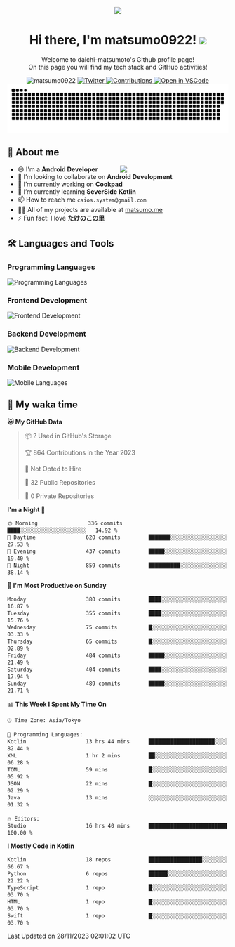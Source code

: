 <p align="center"><img src="https://capsule-render.vercel.app/api?type=waving&color=gradient&height=300&section=header&text=Hi%20I%27m%20matsumo&fontSize=90&animation=fadeIn&fontAlignY=38&desc=Welcome%20to%20daichi-matsumoto%27s%20GitHub%20profile%20&descAlignY=55&descAlign=62"></p>

<h1 align="center">Hi there, I'm matsumo0922! <img src="https://media.giphy.com/media/hvRJCLFzcasrR4ia7z/giphy.gif" width="32"></h1>

<p align="center">
Welcome to daichi-matsumoto's Github profile page!<br>
On this page you will find my tech stack and GitHub activities!
</p>

<div align="center">
  <img src="https://komarev.com/ghpvc/?username=matsumo0922&label=Profile%20views&color=ac3726&style=flat" alt="matsumo0922" />
  <a href="https://twitter.com/matsumo0922">
    <img src="https://badgen.net/badge/twitter/@matsumo0922?icon=twitter" alt="Twitter" />
  </a>
  <a href="https://qiita.com/CAIOS">
    <img src="https://badgen.org/img/qiita/CAIOS/contributions?style=flat" alt="Contributions" />
  </a>
  <a href="https://open.vscode.dev/matsumo0922/matsumo0922">
    <img alt="Open in VSCode" src="https://img.shields.io/static/v1?logo=visualstudiocode&label=&message=Open%20in%20Visual%20Studio%20Code&labelColor=2c2c32&color=007acc&logoColor=007acc" />
  </a>
</div>

<picture>
  <source media="(prefers-color-scheme: dark)" srcset="./resources/github-contribution-grid-snake-dark.svg" />
  <source media="(prefers-color-scheme: light)" srcset="./resources/github-contribution-grid-snake-light.svg" />
  <img alt="github-snake" src="./resources/github-contribution-grid-snake-light.svg" />
</picture>

## 📝 About me

<picture>
  <source media="(prefers-color-scheme: dark)" srcset="https://github-readme-stats.vercel.app/api?username=matsumo0922&show_icons=true&locale=en&theme=dark" />
  <source media="(prefers-color-scheme: light)" srcset="https://github-readme-stats.vercel.app/api?username=matsumo0922&show_icons=true&locale=en&theme=default" />
  <img align="right" width="49%" src="https://github-readme-stats.vercel.app/api?username=matsumo0922&show_icons=true&locale=en&theme=default" />
</picture>

- 😄 I'm a **Android Developer**
- 👯 I’m looking to collaborate on **Android Development**
- 🔭 I’m currently working on **Cookpad**
- 🌱 I’m currently learning **SeverSide Kotlin**
- 📫 How to reach me `caios.system@gmail.com`
- 👨‍💻 All of my projects are available at [matsumo.me](matsumo.me)
- ⚡ Fun fact: I love **たけのこの里**

## 🛠️ Languages and Tools

### Programming Languages
![Programming Languages](https://skillicons.dev/icons?i=kotlin,java,c,cpp,ruby,py,md)

### Frontend Development
![Frontend Development](https://skillicons.dev/icons?i=kotlin,next,react,html,css)

### Backend Development
![Backend Development](https://skillicons.dev/icons?i=kotlin,graphql,rails,redis,nodejs)

### Mobile Development
![Mobile Languages](https://skillicons.dev/icons?i=kotlin,ktor)

## 📌 My waka time
<!--START_SECTION:waka-->
**🐱 My GitHub Data** 

> 📦 ? Used in GitHub's Storage 
 > 
> 🏆 864 Contributions in the Year 2023
 > 
> 🚫 Not Opted to Hire
 > 
> 📜 32 Public Repositories 
 > 
> 🔑 0 Private Repositories 
 > 
**I'm a Night 🦉** 

```text
🌞 Morning                336 commits         ████░░░░░░░░░░░░░░░░░░░░░   14.92 % 
🌆 Daytime                620 commits         ███████░░░░░░░░░░░░░░░░░░   27.53 % 
🌃 Evening                437 commits         █████░░░░░░░░░░░░░░░░░░░░   19.40 % 
🌙 Night                  859 commits         ██████████░░░░░░░░░░░░░░░   38.14 % 
```
📅 **I'm Most Productive on Sunday** 

```text
Monday                   380 commits         ████░░░░░░░░░░░░░░░░░░░░░   16.87 % 
Tuesday                  355 commits         ████░░░░░░░░░░░░░░░░░░░░░   15.76 % 
Wednesday                75 commits          █░░░░░░░░░░░░░░░░░░░░░░░░   03.33 % 
Thursday                 65 commits          █░░░░░░░░░░░░░░░░░░░░░░░░   02.89 % 
Friday                   484 commits         █████░░░░░░░░░░░░░░░░░░░░   21.49 % 
Saturday                 404 commits         ████░░░░░░░░░░░░░░░░░░░░░   17.94 % 
Sunday                   489 commits         █████░░░░░░░░░░░░░░░░░░░░   21.71 % 
```


📊 **This Week I Spent My Time On** 

```text
🕑︎ Time Zone: Asia/Tokyo

💬 Programming Languages: 
Kotlin                   13 hrs 44 mins      █████████████████████░░░░   82.44 % 
XML                      1 hr 2 mins         ██░░░░░░░░░░░░░░░░░░░░░░░   06.28 % 
TOML                     59 mins             █░░░░░░░░░░░░░░░░░░░░░░░░   05.92 % 
JSON                     22 mins             █░░░░░░░░░░░░░░░░░░░░░░░░   02.29 % 
Java                     13 mins             ░░░░░░░░░░░░░░░░░░░░░░░░░   01.32 % 

🔥 Editors: 
Studio                   16 hrs 40 mins      █████████████████████████   100.00 % 
```

**I Mostly Code in Kotlin** 

```text
Kotlin                   18 repos            █████████████████░░░░░░░░   66.67 % 
Python                   6 repos             ██████░░░░░░░░░░░░░░░░░░░   22.22 % 
TypeScript               1 repo              █░░░░░░░░░░░░░░░░░░░░░░░░   03.70 % 
HTML                     1 repo              █░░░░░░░░░░░░░░░░░░░░░░░░   03.70 % 
Swift                    1 repo              █░░░░░░░░░░░░░░░░░░░░░░░░   03.70 % 
```




 Last Updated on 28/11/2023 02:01:02 UTC
<!--END_SECTION:waka-->

